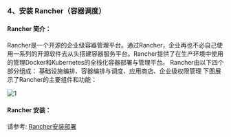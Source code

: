 
### 4、安装 Rancher（容器调度）

#### Rancher 简介：

Rancher是一个开源的企业级容器管理平台。通过Rancher，企业再也不必自己使用一系列的开源软件去从头搭建容器服务平台。Rancher提供了在生产环境中使用的管理Docker和Kubernetes的全栈化容器部署与管理平台。 Rancher由以下四个部分组成： 基础设施编排、容器编排与调度、应用商店、企业级权限管理 下图展示了Rancher的主要组件和功能：

![1](https://library.prof.wang/handbook/h12-opsenv/service-36/rancher_%E6%9E%B6%E6%9E%84.png)

#### Rancher 安装：

请参考: [Rancher安装部署](https://library.prof.wang/handbook_html/h02-linux/Rancher/index.html)
